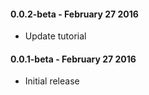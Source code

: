 #### 0.0.2-beta - February 27 2016
* Update tutorial

#### 0.0.1-beta - February 27 2016
* Initial release

